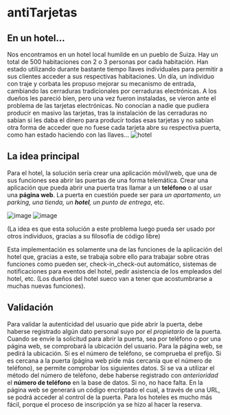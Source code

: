 # antiTarjetas
## En un hotel...
Nos encontramos en un hotel local humilde en un pueblo de Suiza. Hay un total de 500 habitaciones con 2 o 3 personas por cada habitación.
Han estado utilizando durante bastante tiempo llaves individuales para permitir a sus clientes acceder a sus respectivas habitaciones. 
Un día, un individuo con traje y corbata les propuso mejorar su mecanismo de entrada, cambiando las cerraduras tradicionales por cerraduras electrónicas.
A los dueños les pareció bien, pero una vez fueron instaladas, se vieron ante el problema de las tarjetas electrónicas. No conocían a nadie que pudiera producir en masivo las tarjetas, tras la instalación de las cerraduras no sabían si les daba el dinero para producir todas esas tarjetas y no sabían otra forma de acceder que no fuese cada tarjeta abre su respectiva puerta, como han estado haciendo con las llaves...
![hotel](https://github.com/smallPingu/antiTarjetas/assets/134606360/c449ad4a-bb4c-4e70-a626-a80194724d26)

## La idea principal 
Para el hotel, la solución sería crear una aplicación móvil/web, que una de sus funciones sea abrir las puertas de una forma telemática.
Crear una aplicación que pueda abrir una puerta tras llamar a un **teléfono** o al usar una **página web**.
La puerta en cuestión puede ser para _un apartamento, un parking, una tienda, un **hotel**, un punto de entrega_, etc.

![image](https://github.com/smallPingu/antiTarjetas/assets/134606360/462a1a73-7f12-45ce-8843-13b7edfffe86)
![image](https://github.com/smallPingu/antiTarjetas/assets/134606360/8319e091-5cdb-4a90-9421-acaaf031313a)

(La idea es que esta solución a este problema luego pueda ser usado por otros individuos, gracias a su filosofía de código libre)

Esta implementación es solamente una de las funciones de la aplicación del hotel que, gracias a este, se trabaja sobre ello para trabajar sobre otras funciones como pueden ser, check-in_check-out automático, sistemas de notificaciones para eventos del hotel, pedir asistencia de los empleados del hotel, etc. (Los dueños del hotel sueco van a tener que acostumbrarse a muchas nuevas funciones).

## Validación 
Para validar la autenticidad del usuario que pide abrir la puerta, debe haberse registrado algún dato personal suyo por el _propietario_ de la puerta.
Cuando se envíe la solicitud para abrir la puerta, sea por teléfono o por una página web, se comprobará la ubicación del usuario. Para la página web, se pedirá la ubicación. Si es el número de teléfono, se comprueba el prefijo. Si es cercana a la puerta (página web pide más cercanía que el número de teléfono), se permite comprobar los siguientes datos.
Si se va a utilizar el método del número de teléfono, debe haberse registrado con _anterioridad_ el **número de teléfono** en la base de datos. Si no, no hace falta.
En la página web se generará un código encriptado el cual, a través de una URL, se podrá acceder al control de la puerta.
Para los hoteles es mucho más fácil, porque el proceso de inscripción ya se hizo al hacer la reserva.

